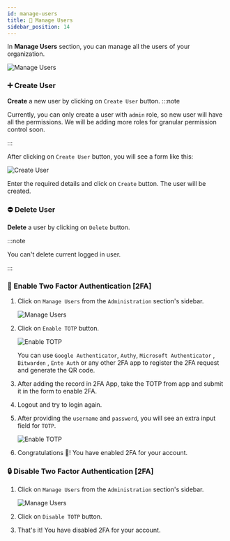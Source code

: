 ```yaml
---
id: manage-users
title: 👥 Manage Users
sidebar_position: 14
---
```


In **Manage Users** section, you can manage all the users of your organization.

![Manage Users](/assets/2.0.x/manage-users.png)

### ➕ Create User
**Create** a new user by clicking on `Create User` button.
:::note

Currently, you can only create a user with `admin` role, so new user will have all the permissions.
We will be adding more roles for granular permission control soon.

:::


  After clicking on `Create User` button, you will see a form like this:

  ![Create User](/assets/1.x.x/create-user.png)

  Enter the required details and click on `Create` button. The user will be created.

### ⛔ Delete User
**Delete** a user by clicking on `Delete` button.

:::note

 You can't delete current logged in user.

:::

### 🔐 Enable Two Factor Authentication [2FA]

1. Click on `Manage Users` from the `Administration` section's sidebar.
   
   ![Manage Users](/assets/2.0.x/manage-users-2fa-enable.png)

2. Click on `Enable TOTP` button.

   ![Enable TOTP](/assets/2.0.x/enable-2fa-modal.png)

   You can use `Google Authenticator`, `Authy`, `Microsoft Authenticator` , `Bitwarden` , `Ente Auth` or any other 2FA app to register the 2FA request and generate the QR code.

3. After adding the record in 2FA App, take the TOTP from app and submit it in the form to enable 2FA.
4. Logout and try to login again.
5. After providing the `username` and `password`, you will see an extra input field for `TOTP`.
   
   ![Enable TOTP](/assets/2.0.x/log-in-with-totp-enabled.png)

6. Congratulations 🥳! You have enabled 2FA for your account.

### 🔒 Disable Two Factor Authentication [2FA]

1. Click on `Manage Users` from the `Administration` section's sidebar.
   
   ![Manage Users](/assets/2.0.x/manage-users-2fa-disable.png)

2. Click on `Disable TOTP` button.
3. That's it! You have disabled 2FA for your account.
